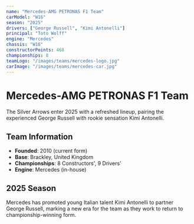 ```yaml
---
name: "Mercedes-AMG PETRONAS F1 Team"
carModel: "W16"
season: "2025"
drivers: ["George Russell", "Kimi Antonelli"]
principal: "Toto Wolff"
engine: "Mercedes"
chassis: "W16"
constructorPoints: 468
championships: 8
teamLogo: "/images/teams/mercedes-logo.jpg"
carImage: "/images/teams/mercedes-car.jpg"
---
```


# Mercedes-AMG PETRONAS F1 Team

The Silver Arrows enter 2025 with a refreshed lineup, pairing the experienced George Russell with rookie sensation Kimi Antonelli.

## Team Information

- **Founded**: 2010 (current form)
- **Base**: Brackley, United Kingdom
- **Championships**: 8 Constructors', 9 Drivers'
- **Engine**: Mercedes (in-house)

## 2025 Season

Mercedes has promoted young Italian talent Kimi Antonelli to partner George Russell, marking a new era for the team as they work to return to championship-winning form.
